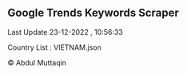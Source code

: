 

## Google Trends Keywords Scraper 
 
Last Update 23-12-2022 , 10:56:33

Country List :
VIETNAM.json



© Abdul Muttaqin 
